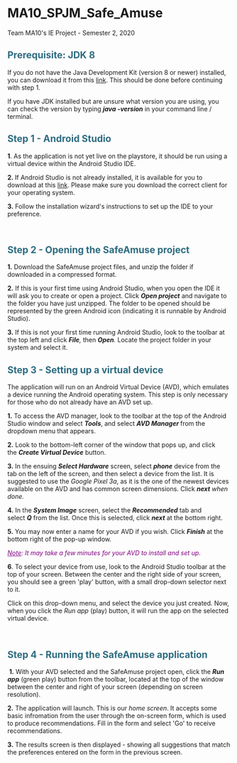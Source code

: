 # MA10_SPJM_Safe_Amuse
Team MA10's IE Project - Semester 2, 2020

<h2 style="color: #2e6c80;">Prerequisite: JDK 8</h2>
<p>If you do not have the Java Development Kit (version 8 or newer) installed, you can download it from this <a href="https://www.oracle.com/au/java/technologies/javase/javase-jdk8-downloads.html">link</a>. This should be done before continuing with step 1.</p>
<p>If you have JDK installed but are unsure what version you are using, you can check the version by typing&nbsp;<em><strong>java -version</strong></em><em>&nbsp;</em>in your command line / terminal.</p>

<h2 style="color: #2e6c80;">Step 1 - Android Studio</h2>
<p><strong>1</strong>. As the application is not yet live on the playstore, it should be run using a virtual device within the Android Studio IDE.</p>
<p><strong>2.&nbsp;</strong>If Android Studio is not already installed, it is available for you to download at this <a href="https://developer.android.com/studio#downloads">link</a>.&nbsp;Please make sure you download the correct client for your operating system.</p>
<p><strong>3.</strong> Follow the installation wizard's instructions to set up the IDE to your preference.</p>
<p>&nbsp;</p>
<h2 style="color: #2e6c80;">Step 2 - Opening the SafeAmuse project</h2>
<p><strong>1.</strong> Download the SafeAmuse project files, and unzip the folder if downloaded in a compressed format.</p>
<p><strong>2.</strong>&nbsp;If this is your first time using Android Studio, when you open the IDE it will ask you to create or open a project. Click&nbsp;<em><strong>Open project</strong></em> and navigate to the folder you have just unzipped. The folder to be opened should be represented by the green Android icon (indicating it is runnable by Android Studio).</p>
<p><strong>3.</strong> If this is not your first time running Android Studio,&nbsp;look to the toolbar at the top left and click&nbsp;<em><strong>File</strong></em><em>,&nbsp;</em>then&nbsp;<em><strong>Open</strong></em><em>.&nbsp;</em>Locate the project folder in your system and select it.</p>
<h2 style="color: #2e6c80;">Step 3 - Setting up a virtual device</h2>
<p>The application will run on an Android Virtual Device (AVD), which emulates a device running the Android operating system. This step is only necessary for those who do not already have an AVD set up.&nbsp;</p>
<p><strong>1.</strong>&nbsp;To access the AVD manager, look to the toolbar at the top of the Android Studio window and select <strong><em>Tools</em></strong>, and select&nbsp;<strong><em>AVD Manager&nbsp;</em></strong>from the dropdown menu that appears.</p>
<p><strong>2.</strong>&nbsp;Look to the bottom-left corner of the window that pops up, and click the&nbsp;<em><strong>Create Virtual Device</strong></em><em>&nbsp;</em>button.</p>
<p><strong>3.</strong>&nbsp;In the ensuing <em><strong>Select Hardware</strong></em> screen, select <strong><em>phone</em></strong>&nbsp;device from the tab on the left of the screen, and then select a device from the list. It is suggested to use the <em>Google Pixel 3a</em>, as it is the one of the newest devices available on the AVD and has common screen dimensions. Click&nbsp;<em><strong>next</strong></em><em> when done.</em></p>
<p><strong>4.</strong>&nbsp;In the&nbsp;<em><strong>System Image</strong></em><em>&nbsp;</em>screen, select the&nbsp;<em><strong>Recommended</strong></em><em>&nbsp;</em>tab and select&nbsp;<em><strong>Q</strong></em><em>&nbsp;</em>from the list. Once this is selected, click&nbsp;<em><strong>next</strong></em><em>&nbsp;</em>at the bottom right.</p>
<p><strong>5.</strong> You may now enter a name for your AVD if you wish. Click&nbsp;<em><strong>Finish</strong></em><em>&nbsp;</em>at the bottom right of the pop-up window.</p>
<p><span style="color: #800080;"><span style="text-decoration: underline;"><em>Note</em></span><em>:&nbsp;It may take a few minutes for your AVD to install and set up</em>.</span></p>
<p><strong>6</strong>. To select your device from use, look to the Android Studio toolbar at the top of your screen. Between the center and the right side of your screen, you should see a green 'play' button, with a small drop-down selector next to it.</p>
<p>Click on this drop-down menu, and select the device you just created. Now, when you click the <em>Run app</em>&nbsp;(play) button, it will run the app on the selected virtual device.</p>
<p>&nbsp;</p>
<h2 style="color: #2e6c80;">Step 4 - Running the SafeAmuse application</h2>
<p>&nbsp;<strong>1.</strong> With your AVD selected and the SafeAmuse project open, click the&nbsp;<em><strong>Run app</strong></em><em>&nbsp;</em>(green play) button from the toolbar, located at the top of the window between the center and right of your screen (depending on screen resolution).</p>
<p><strong>2.</strong>&nbsp;The application will launch. This is our <em>home screen</em>. It accepts some basic infromation from the user through the on-screen form, which is used to produce recommendations. Fill in the form and select 'Go' to receive recommendations.</p>
<p><strong>3.</strong> The results screen is then displayed - showing all suggestions that match the preferences entered on the form in the previous screen.</p>
